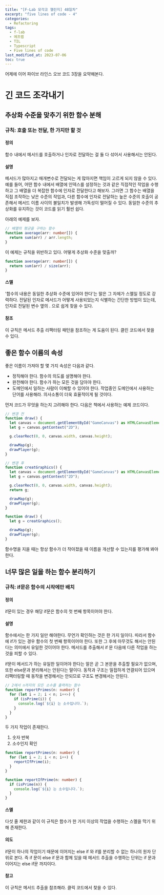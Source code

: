 ```yaml
---
title: "[F-Lab 모각코 챌린지] 48일차"
excerpt: "five lines of code - 4"
categories:
  - Refactoring
tags:
  - f-lab
  - 에프랩
  - TIL
  - Typescript
  - Five lines of code
last_modified_at: 2023-07-06
toc: true
---
```


어제에 이어 파이브 라인스 오브 코드 3장을 요약해본다.

# 긴 코드 조각내기

## 추상화 수준을 맞추기 위한 함수 분해

### 규칙: 호출 또는 전달, 한 가지만 할 것

#### 정의

함수 내에서 메서드를 호출하거나 인자로 전달하는 걸 둘 다 섞어서 사용해서는 안된다.

#### 설명

메서드가 많아지고 매개변수로 전달되는 게 많아지면 책임이 고르게 되지 않을 수 있다. 예를 들어, 어떤 함수 내에서 배열에 인덱스를 설정하는 것과 같은 직접적인 작업을 수행하고 그 배열을 더 복잡한 함수에 인자로 전달한다고 해보자. 그러면 그 함수는 배열을 직접 조작하는 낮은 수준의 작업과, 다른 함수에 인자로 전달하는 높은 수준의 호출이 공존해서 메서드 이름 사이의 불일치가 발생해 가독성이 떨어질 수 있다. 동일한 수준의 추상화를 유지하는 것이 코드를 읽기 훨씬 쉽다.

아래의 예제를 보자.

```typescript
// 배열의 평균을 구하는 함수
function average(arr: number[]) {
  return sum(arr) / arr.length;
}
```

이 예제는 규칙을 위반하고 있다. 어떻게 추상화 수준을 맞출까?

```typescript
function average(arr: number[]) {
  return sum(arr) / size(arr);
}
```

#### 스멜

'함수의 내용은 동일한 추상화 수준에 있어야 한다'는 말은 그 자체가 스멜일 정도로 강력하다. 전달된 인자로 메서드가 어떻게 사용되었는지 식별하는 간단한 방법이 있는데, 인자로 전달된 변수 옆의 . 으로 쉽게 찾을 수 있다.

#### 참조

이 규칙은 메서드 추출 리팩터링 패턴을 참조하는 게 도움이 된다. 클린 코드에서 찾을 수 있다.

## 좋은 함수 이름의 속성

좋은 이름이 가져야 할 몇 가지 속성은 다음과 같다.

- 정직해야 한다. 함수의 의도를 설명해야 한다.
- 완전해야 한다. 함수가 하는 모든 것을 담아야 한다.
- 도메인에서 일하는 사람이 이해할 수 있어야 한다. 작업중인 도메인에서 사용하는 단어를 사용해라. 의사소통이 더욱 효율적이게 될 것이다.

먼저 코드가 무엇을 하는지 고려해야 한다. 다음은 책에서 사용하는 예제 코드이다.

```typescript
// 변경 전
function draw() {
  let canvas = document.getElementById("GameCanvas") as HTMLCanvasElement;
  let g = canvas.getContext("2D");

  g.clearRect(0, 0, canvas.width, canvas.height);

  drawMap(g);
  drawPlayer(g);
}
```

```typescript
// 변경 후
function creatGraphics() {
  let canvas = document.getElementById("GameCanvas") as HTMLCanvasElement;
  let g = canvas.getContext("2D");

  g.clearRect(0, 0, canvas.width, canvas.height);
  return g;

  drawMap(g);
  drawPlayer(g);
}

function draw() {
  let g = creatGraphics();

  drawMap(g);
  drawPlayer(g);
}
```

함수명을 지을 때는 항상 함수가 더 작아졌을 때 이름을 개선할 수 있는지를 평가해 봐야 한다.

## 너무 많은 일을 하는 함수 분리하기

### 규칙: if문은 함수의 시작에만 배치

#### 정의

if문이 있는 경우 해당 if문은 함수의 첫 번째 항목이어야 한다.

#### 설명

함수에서는 한 가지 일만 해야한다. 무언가 확인하는 것은 한 가지 일이다. 따라서 함수에 if가 있는 경우 함수의 첫 번째 항목이어야 한다. 또한 그 후에 아무것도 해서는 안된다는 의미에서 유일한 것이어야 한다. 메서드를 추출해서 if 문 다음에 다른 작업을 하는 것을 피할 수 있다.

if문이 메서드가 하는 유일한 일이어야 한다는 말은 곧 그 본문을 추출할 필요가 없으며, 또한 else문과 분리해서는 안된다는 말이다. 동작과 구조는 밀접하게 연결되어 있으며 리팩터링할 때 동작을 변경해서는 안되므로 구조도 변경해서는 안된다.

```typescript
// 2에서 n까지의 모든 소수를 출력하는 함수
function reportPrimes(n: number) {
  for (let i = 2; i < n; i++>) {
    if (isPrime(i)) {
      console.log(`${i} 는 소수입니다.`);
    }
  }
}
```

두 가지 작업이 존재한다.

1. 숫자 반복
2. 소수인지 확인

```typescript
function reportPrimes(n: number) {
  for (let i = 2; i < n; i++) {
    reportIfPrime(i);
  }
}

function reportIfPrime(n: number) {
  if (isPrime(n)) {
    console.log(`${i} 는 소수입니다.`);
  }
}
```

#### 스멜

다섯 줄 제한과 같이 이 규칙은 함수가 한 가지 이상의 작업을 수행하는 스멜을 막기 위해 존재한다.

#### 의도

if문이 하나의 작업이기 때문에 이어지는 else if 와 if를 분리할 수 없는 하나의 원자 단위로 본다. 즉 if 문이 else if 문과 함께 있을 때 메서드 추출을 수행하는 단위는 if 문과 이어지는 else if문 까지이다.

#### 참고

이 규칙은 메서드 추출을 참조해라. 클릭 코드에서 찾을 수 있다.

